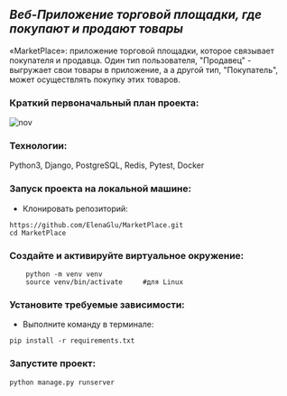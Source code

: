## _Веб-Приложение торговой площадки, где покупают и продают товары_

«MarketPlace»: приложение торговой площадки, которое связывает покупателя и продавца. Один тип пользователя, "Продавец" - выгружает свои товары в приложение, а а другой тип, "Покупатель", может осуществлять покупку этих товаров.

### Краткий первоначальный план проекта:


![nov](https://github.com/ElenaGlu/MarketPlace/assets/123466535/dc2c5527-c0aa-4451-bc7f-096caf9875a9)


### Технологии:

Python3, Django, PostgreSQL, Redis, Pytest, Docker

### Запуск проекта на локальной машине:

- Клонировать репозиторий:
```
https://github.com/ElenaGlu/MarketPlace.git
cd MarketPlace
```
### Создайте и активируйте виртуальное окружение:

```
    python -m venv venv
    source venv/bin/activate     #для Linux
```

### Установите требуемые зависимости:

- Выполните команду в терминале: 
```
pip install -r requirements.txt
```

### Запустите проект:

```
python manage.py runserver
```
